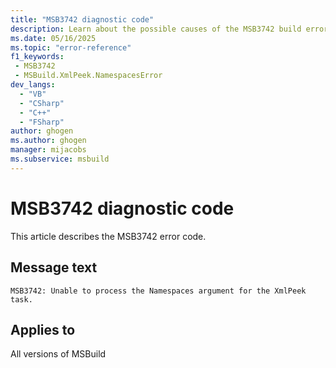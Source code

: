 ```yaml
---
title: "MSB3742 diagnostic code"
description: Learn about the possible causes of the MSB3742 build error, and get troubleshooting tips.
ms.date: 05/16/2025
ms.topic: "error-reference"
f1_keywords:
 - MSB3742
 - MSBuild.XmlPeek.NamespacesError
dev_langs:
  - "VB"
  - "CSharp"
  - "C++"
  - "FSharp"
author: ghogen
ms.author: ghogen
manager: mijacobs
ms.subservice: msbuild
---
```


# MSB3742 diagnostic code

<!-- :::ErrorDefinitionDescription::: -->
<!-- :::editable-content name="introDescription"::: -->
This article describes the MSB3742 error code.
<!-- :::editable-content-end::: -->

## Message text

<!-- :::editable-content name="messageText"::: -->
`MSB3742: Unable to process the Namespaces argument for the XmlPeek task.`
<!-- :::editable-content-end::: -->
<!-- MSB3742: Unable to process the Namespaces argument for the XmlPeek task. {0} -->

<!-- :::editable-content name="postOutputDescription"::: -->
<!--
{StrBegin="MSB3742: "}
-->
<!-- :::editable-content-end::: -->
<!-- :::ErrorDefinitionDescription-end::: -->

## Applies to

All versions of MSBuild

